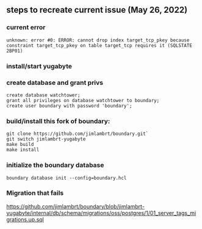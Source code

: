 ## steps to recreate current issue (May 26, 2022)

### current error
`unknown: error #0: ERROR: cannot drop index target_tcp_pkey because constraint target_tcp_pkey on table target_tcp requires it (SQLSTATE 2BP01)`

### install/start yugabyte
### create database and grant privs
```
create database watchtower;
grant all privileges on database watchtower to boundary;
create user boundary with password 'boundary';
```
### build/install this fork of boundary:
```
git clone https://github.com/jimlambrt/boundary.git`
git switch jimlambrt-yugabyte
make build
make install
```

### initialize the boundary database
```
boundary database init --config=boundary.hcl
```

### Migration that fails

https://github.com/jimlambrt/boundary/blob/jimlambrt-yugabyte/internal/db/schema/migrations/oss/postgres/1/01_server_tags_migrations.up.sql